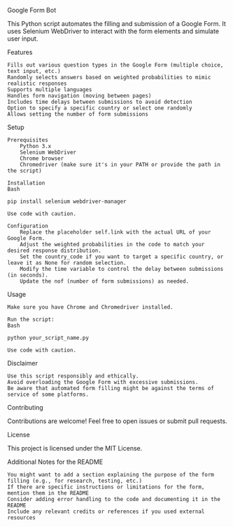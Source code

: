 Google Form Bot

This Python script automates the filling and submission of a Google Form. It uses Selenium WebDriver to interact with the form elements and simulate user input.

Features

    Fills out various question types in the Google Form (multiple choice, text input, etc.)
    Randomly selects answers based on weighted probabilities to mimic realistic responses
    Supports multiple languages
    Handles form navigation (moving between pages)
    Includes time delays between submissions to avoid detection
    Option to specify a specific country or select one randomly
    Allows setting the number of form submissions

Setup

    Prerequisites
        Python 3.x
        Selenium WebDriver
        Chrome browser
        Chromedriver (make sure it's in your PATH or provide the path in the script)

    Installation
    Bash

    pip install selenium webdriver-manager 

    Use code with caution.

    Configuration
        Replace the placeholder self.link with the actual URL of your Google Form.
        Adjust the weighted probabilities in the code to match your desired response distribution.
        Set the country_code if you want to target a specific country, or leave it as None for random selection.
        Modify the time variable to control the delay between submissions (in seconds).
        Update the nof (number of form submissions) as needed.

Usage

    Make sure you have Chrome and Chromedriver installed.

    Run the script:
    Bash

    python your_script_name.py

    Use code with caution.

Disclaimer

    Use this script responsibly and ethically.
    Avoid overloading the Google Form with excessive submissions.
    Be aware that automated form filling might be against the terms of service of some platforms.

Contributing

Contributions are welcome! Feel free to open issues or submit pull requests.

License

This project is licensed under the MIT License.  

Additional Notes for the README

    You might want to add a section explaining the purpose of the form filling (e.g., for research, testing, etc.)
    If there are specific instructions or limitations for the form, mention them in the README
    Consider adding error handling to the code and documenting it in the README
    Include any relevant credits or references if you used external resources

